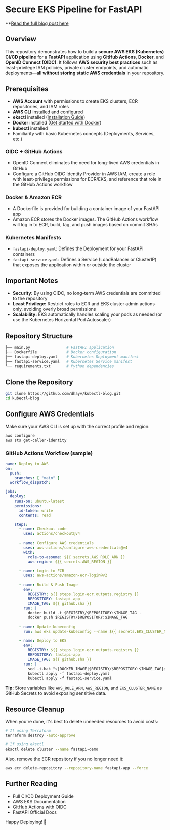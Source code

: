 # Secure EKS Pipeline for FastAPI

**[Read the full blog post here](https://dev.to/dhayv/build-a-secure-cicd-pipeline-for-amazon-eks-using-github-actions-and-aws-oidc-3b0m/edit)

## Overview
This repository demonstrates how to build a **secure AWS EKS (Kubernetes) CI/CD pipeline** for a **FastAPI** application using **GitHub Actions**, **Docker**, and **OpenID Connect (OIDC)**. It follows **AWS security best practices** such as least-privilege IAM policies, private cluster endpoints, and automatic deployments—**all without storing static AWS credentials** in your repository.

## Prerequisites
- **AWS Account** with permissions to create EKS clusters, ECR repositories, and IAM roles  
- **AWS CLI** installed and configured  
- **eksctl** installed ([Installation Guide](https://eksctl.io/installation/))  
- **Docker** installed ([Get Started with Docker](https://www.docker.com/get-started/))  
- **kubectl** installed  
- Familiarity with basic Kubernetes concepts (Deployments, Services, etc.)

### OIDC + GitHub Actions
- OpenID Connect eliminates the need for long-lived AWS credentials in GitHub
- Configure a GitHub OIDC Identity Provider in AWS IAM, create a role with least-privilege permissions for ECR/EKS, and reference that role in the GitHub Actions workflow

### Docker & Amazon ECR
- A Dockerfile is provided for building a container image of your FastAPI app
- Amazon ECR stores the Docker images. The GitHub Actions workflow will log in to ECR, build, tag, and push images based on commit SHAs

### Kubernetes Manifests
- `fastapi-deploy.yaml`: Defines the Deployment for your FastAPI containers
- `fastapi-service.yaml`: Defines a Service (LoadBalancer or ClusterIP) that exposes the application within or outside the cluster

## Important Notes
- **Security:** By using OIDC, no long-term AWS credentials are committed to the repository
- **Least Privilege:** Restrict roles to ECR and EKS cluster admin actions only, avoiding overly broad permissions
- **Scalability:** EKS automatically handles scaling your pods as needed (or use the Kubernetes Horizontal Pod Autoscaler)

## Repository Structure
```bash
├── main.py                # FastAPI application
├── Dockerfile             # Docker configuration
├── fastapi-deploy.yaml    # Kubernetes Deployment manifest
├── fastapi-service.yaml   # Kubernetes Service manifest
└── requirements.txt       # Python dependencies

```
## Clone the Repository

```bash
git clone https://github.com/dhayv/kubectl-blog.git
cd kubectl-blog
```

## Configure AWS Credentials

Make sure your AWS CLI is set up with the correct profile and region:

```bash
aws configure
aws sts get-caller-identity
```

### GitHub Actions Workflow (sample)

```yaml
name: Deploy to AWS
on:
  push:
    branches: [ "main" ]
  workflow_dispatch:

jobs:
  deploy:
    runs-on: ubuntu-latest
    permissions:
      id-token: write
      contents: read

    steps:
      - name: Checkout code
        uses: actions/checkout@v4

      - name: Configure AWS credentials
        uses: aws-actions/configure-aws-credentials@v4
        with:
          role-to-assume: ${{ secrets.AWS_ROLE_ARN }}
          aws-region: ${{ secrets.AWS_REGION }}

      - name: Login to ECR
        uses: aws-actions/amazon-ecr-login@v2

      - name: Build & Push Image
        env:
          REGISTRY: ${{ steps.login-ecr.outputs.registry }}
          REPOSITORY: fastapi-app
          IMAGE_TAG: ${{ github.sha }}
        run: |
          docker build -t $REGISTRY/$REPOSITORY:$IMAGE_TAG .
          docker push $REGISTRY/$REPOSITORY:$IMAGE_TAG

      - name: Update kubeconfig
        run: aws eks update-kubeconfig --name ${{ secrets.EKS_CLUSTER_NAME }} --region ${{ secrets.AWS_REGION }}

      - name: Deploy to EKS
        env:
          REGISTRY: ${{ steps.login-ecr.outputs.registry }}
          REPOSITORY: fastapi-app
          IMAGE_TAG: ${{ github.sha }}
        run: |
          sed -i.bak "s|DOCKER_IMAGE|$REGISTRY/$REPOSITORY:$IMAGE_TAG|g" fastapi-deploy.yaml
          kubectl apply -f fastapi-deploy.yaml
          kubectl apply -f fastapi-service.yaml
```

**Tip:** Store variables like `AWS_ROLE_ARN`, `AWS_REGION`, and `EKS_CLUSTER_NAME` as GitHub Secrets to avoid exposing sensitive data.

## Resource Cleanup

When you're done, it's best to delete unneeded resources to avoid costs:

```bash
# If using Terraform
terraform destroy -auto-approve

# If using eksctl
eksctl delete cluster --name fastapi-demo
```

Also, remove the ECR repository if you no longer need it:

```bash
aws ecr delete-repository --repository-name fastapi-app --force
```

## Further Reading
- Full CI/CD Deployment Guide
- AWS EKS Documentation
- GitHub Actions with OIDC
- FastAPI Official Docs

Happy Deploying! 🚀
